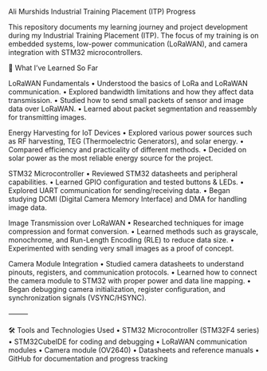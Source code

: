 Ali Murshids Industrial Training Placement (ITP) Progress

This repository documents my learning journey and project development during my Industrial Training Placement (ITP). The focus of my training is on embedded systems, low-power communication (LoRaWAN), and camera integration with STM32 microcontrollers.



📌 What I’ve Learned So Far

LoRaWAN Fundamentals • Understood the basics of LoRa and LoRaWAN communication. • Explored bandwidth limitations and how they affect data transmission. • Studied how to send small packets of sensor and image data over LoRaWAN. • Learned about packet segmentation and reassembly for transmitting images.

Energy Harvesting for IoT Devices • Explored various power sources such as RF harvesting, TEG (Thermoelectric Generators), and solar energy. • Compared efficiency and practicality of different methods. • Decided on solar power as the most reliable energy source for the project.

STM32 Microcontroller • Reviewed STM32 datasheets and peripheral capabilities. • Learned GPIO configuration and tested buttons & LEDs. • Explored UART communication for sending/receiving data. • Began studying DCMI (Digital Camera Memory Interface) and DMA for handling image data.

Image Transmission over LoRaWAN • Researched techniques for image compression and format conversion. • Learned methods such as grayscale, monochrome, and Run-Length Encoding (RLE) to reduce data size. • Experimented with sending very small images as a proof of concept.

Camera Module Integration • Studied camera datasheets to understand pinouts, registers, and communication protocols. • Learned how to connect the camera module to STM32 with proper power and data line mapping. • Began debugging camera initialization, register configuration, and synchronization signals (VSYNC/HSYNC).

⸻

🛠 Tools and Technologies Used • STM32 Microcontroller (STM32F4 series) • STM32CubeIDE for coding and debugging • LoRaWAN communication modules • Camera module (OV2640) • Datasheets and reference manuals • GitHub for documentation and progress tracking
